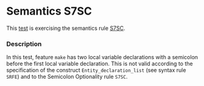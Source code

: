 # Semantics S7SC

This [test](.) is exercising the semantics rule [S7SC](../Readme.md).

### Description

In this test, feature `make` has two local variable declarations with a semicolon before the first local variable declaration. This is not valid according to the specification of the construct `Entity_declaration_list` (see syntax rule `SRFE`) and to the Semicolon Optionality rule `S7SC`.
